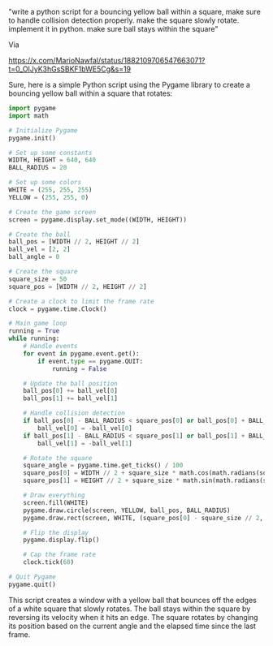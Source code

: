 "write a python script for a bouncing yellow ball within a square, make sure to handle collision detection properly. make the square slowly rotate. implement it in python. make sure ball stays within the square"

Via

https://x.com/MarioNawfal/status/1882109706547663071?t=0_OlJyK3hGsSBKF1bWE5Cg&s=19

Sure, here is a simple Python script using the Pygame library to create a bouncing yellow ball within a square that rotates:

```python
import pygame
import math

# Initialize Pygame
pygame.init()

# Set up some constants
WIDTH, HEIGHT = 640, 640
BALL_RADIUS = 20

# Set up some colors
WHITE = (255, 255, 255)
YELLOW = (255, 255, 0)

# Create the game screen
screen = pygame.display.set_mode((WIDTH, HEIGHT))

# Create the ball
ball_pos = [WIDTH // 2, HEIGHT // 2]
ball_vel = [2, 2]
ball_angle = 0

# Create the square
square_size = 50
square_pos = [WIDTH // 2, HEIGHT // 2]

# Create a clock to limit the frame rate
clock = pygame.time.Clock()

# Main game loop
running = True
while running:
    # Handle events
    for event in pygame.event.get():
        if event.type == pygame.QUIT:
            running = False

    # Update the ball position
    ball_pos[0] += ball_vel[0]
    ball_pos[1] += ball_vel[1]

    # Handle collision detection
    if ball_pos[0] - BALL_RADIUS < square_pos[0] or ball_pos[0] + BALL_RADIUS > square_pos[0] + square_size:
        ball_vel[0] = -ball_vel[0]
    if ball_pos[1] - BALL_RADIUS < square_pos[1] or ball_pos[1] + BALL_RADIUS > square_pos[1] + square_size:
        ball_vel[1] = -ball_vel[1]

    # Rotate the square
    square_angle = pygame.time.get_ticks() / 100
    square_pos[0] = WIDTH // 2 + square_size * math.cos(math.radians(square_angle))
    square_pos[1] = HEIGHT // 2 + square_size * math.sin(math.radians(square_angle))

    # Draw everything
    screen.fill(WHITE)
    pygame.draw.circle(screen, YELLOW, ball_pos, BALL_RADIUS)
    pygame.draw.rect(screen, WHITE, (square_pos[0] - square_size // 2, square_pos[1] - square_size // 2, square_size, square_size))

    # Flip the display
    pygame.display.flip()

    # Cap the frame rate
    clock.tick(60)

# Quit Pygame
pygame.quit()
```

This script creates a window with a yellow ball that bounces off the edges of a white square that slowly rotates. The ball stays within the square by reversing its velocity when it hits an edge. The square rotates by changing its position based on the current angle and the elapsed time since the last frame.